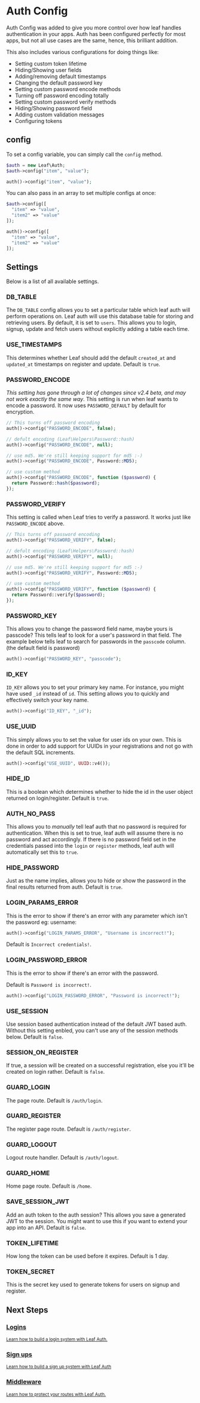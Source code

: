 # Auth Config

Auth Config was added to give you more control over how leaf handles authentication in your apps. Auth has been configured perfectly for most apps, but not all use cases are the same, hence, this brilliant addition.

This also includes various configurations for doing things like:

- Setting custom token lifetime
- Hiding/Showing user fields
- Adding/removing default timestamps
- Changing the default password key
- Setting custom password encode methods
- Turning off password encoding totally
- Setting custom password verify methods
- Hiding/Showing password field
- Adding custom validation messages
- Configuring tokens

## config

To set a config variable, you can simply call the `config` method.

<div class="class-mode">

```php
$auth = new Leaf\Auth;
$auth->config("item", "value");
```

</div>

<div class="functional-mode">

```php
auth()->config("item", "value");
```

</div>

You can also pass in an array to set multiple configs at once:

<div class="class-mode">

```php
$auth->config([
  "item" => "value",
  "item2" => "value"
]);
```

</div>

<div class="functional-mode">

```php
auth()->config([
  "item" => "value",
  "item2" => "value"
]);
```

</div>

## Settings

Below is a list of all available settings.

### DB_TABLE
<!-- <sup><Badge text="NEW" /></sup> -->

The `DB_TABLE` config allows you to set a particular table which leaf auth will perform operations on. Leaf auth will use this database table for storing and retrieving users. By default, it is set to `users`. This allows you to login, signup, update and fetch users without explicitly adding a table each time.

### USE_TIMESTAMPS

This determines whether Leaf should add the default `created_at` and `updated_at` timestamps on register and update. Default is `true`.

### PASSWORD_ENCODE

*This setting has gone through a lot of changes since v2.4 beta, and may not work exactly the same way*. This setting is run when leaf wants to encode a password. It now uses `PASSWORD_DEFAULT` by defaullt for encryption.

<div class="class-mode">



</div>

<div class="functional-mode">



</div>

```php
// This turns off password encoding
auth()->config("PASSWORD_ENCODE", false);

// defult encoding (Leaf\Helpers\Password::hash)
auth()->config("PASSWORD_ENCODE", null);

// use md5. We're still keeping support for md5 :-)
auth()->config("PASSWORD_ENCODE", Password::MD5);

// use custom method
auth()->config("PASSWORD_ENCODE", function ($password) {
  return Password::hash($password);
});
```

### PASSWORD_VERIFY

This setting is called when Leaf tries to verify a password. It works just like `PASSWORD_ENCODE` above.

<div class="class-mode">



</div>

<div class="functional-mode">



</div>

```php
// This turns off password encoding
auth()->config("PASSWORD_VERIFY", false);

// defult encoding (Leaf\Helpers\Password::hash)
auth()->config("PASSWORD_VERIFY", null);

// use md5. We're still keeping support for md5 :-)
auth()->config("PASSWORD_VERIFY", Password::MD5);

// use custom method
auth()->config("PASSWORD_VERIFY", function ($password) {
  return Password::verify($password);
});
```

### PASSWORD_KEY

This allows you to change the password field name, maybe yours is passcode? This tells leaf to look for a user's password in that field. The example below tells leaf to search for passwords in the `passcode` column. (the default field is password)

<div class="class-mode">



</div>

<div class="functional-mode">



</div>

```php
auth()->config("PASSWORD_KEY", "passcode");
```

### ID_KEY

`ID_KEY` allows you to set your primary key name. For instance, you might have used `_id` instead of `id`. This setting allows you to quickly and effectively switch your key name.

<div class="class-mode">



</div>

<div class="functional-mode">



</div>

```php
auth()->config("ID_KEY", "_id");
```

### USE_UUID

This simply allows you to set the value for user ids on your own. This is done in order to add support for UUIDs in your registrations and not go with the default SQL increments.

<div class="class-mode">



</div>

<div class="functional-mode">



</div>

```php
auth()->config("USE_UUID", UUID::v4());
```

### HIDE_ID

This is a boolean which determines whether to hide the id in the user object returned on login/register. Default is `true`.

### AUTH_NO_PASS

This allows you to *manually* tell leaf auth that no password is required for authentication. When this is set to true, leaf auth will assume there is no password and act accordingly. If there is no password field set in the credentials passed into the `login` or `register` methods, leaf auth will automatically set this to `true`.

### HIDE_PASSWORD

Just as the name implies, allows you to hide or show the password in the final results returned from auth. Default is `true`.

### LOGIN_PARAMS_ERROR

This is the error to show if there's an error with any parameter which isn't the password eg: username:

<div class="class-mode">



</div>

<div class="functional-mode">



</div>

```php
auth()->config("LOGIN_PARAMS_ERROR", "Username is incorrect!");
```

Default is `Incorrect credentials!`.

### LOGIN_PASSWORD_ERROR

This is the error to show if there's an error with the password.

Default is `Password is incorrect!`.

<div class="class-mode">



</div>

<div class="functional-mode">



</div>

```php
auth()->config("LOGIN_PASSWORD_ERROR", "Password is incorrect!");
```

### USE_SESSION

Use session based authentication instead of the default JWT based auth. Without this setting enbled, you can't use any of the session methods below. Default is `false`.

### SESSION_ON_REGISTER

If true, a session will be created on a successful registration, else you it'll be created on login rather. Default is `false`.

### GUARD_LOGIN

The page route. Default is `/auth/login`.

### GUARD_REGISTER

The register page route. Default is `/auth/register`.

### GUARD_LOGOUT

Logout route handler. Default is `/auth/logout`.

### GUARD_HOME

Home page route. Default is `/home`.

### SAVE_SESSION_JWT

Add an auth token to the auth session? This allows you save a generated JWT to the session. You might want to use this if you want to extend your app into an API. Default is `false`.

### TOKEN_LIFETIME

How long the token can be used before it expires. Default is 1 day.

### TOKEN_SECRET

This is the secret key used to generate tokens for users on signup and register.

## Next Steps

<div class="vt-box-container next-steps">
  <a class="vt-box w:50" href="/modules/auth/login">
    <h3 class="next-steps-link mb:_1">Logins</h3>
    <small class="next-steps-caption">Learn how to build a login system with Leaf Auth.</small>
  </a>
  <a class="vt-box ml:_1" href="/modules/auth/signup" target="_blank">
    <h3 class="next-steps-link">Sign ups</h3>
    <small class="next-steps-caption">Learn how to build a sign up system with Leaf Auth</small>
  </a>
  <a class="vt-box w:50 ml:_1" href="/modules/auth/protecting-your-routes">
    <h3 class="next-steps-link">Middleware</h3>
    <small class="next-steps-caption">Learn how to protect your routes with Leaf Auth.</small>
  </a>
</div>
